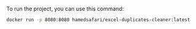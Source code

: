 To run the project, you can use this command:

```bash
docker run -p 8080:8080 hamedsafari/excel-duplicates-cleaner:latest
```
